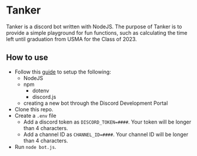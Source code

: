 # Tanker

Tanker is a discord bot written with NodeJS. The purpose of Tanker is to provide a simple playground for fun functions, such as calculating the time left until graduation from USMA for the Class of 2023.

## How to use

- Follow this [guide](https://discordjs.guide/creating-your-bot/creating-commands.html#replying-to-commands) to setup the following:
    - NodeJS
    - npm
        - dotenv
        - discord.js
    - creating a new bot through the Discord Development Portal
- Clone this repo.
- Create a `.env` file
    - Add a discord token as `DISCORD_TOKEN=####`. Your token will be longer than 4 characters.
    - Add a channel ID as `CHANNEL_ID=####`. Your channel ID will be longer than 4 characters.
- Run `node bot.js`.